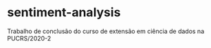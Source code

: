 # sentiment-analysis
Trabalho de conclusão do curso de extensão em ciência de dados na PUCRS/2020-2
